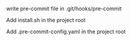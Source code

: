 write pre-commit file in .git/hooks/pre-commit

Add install.sh in the project root

Add .pre-commit-config.yaml in the project root

